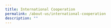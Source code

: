 ```yaml
---
title: International Cooperation
permalink: /about-us/international-cooperation
description: ""
---
```

